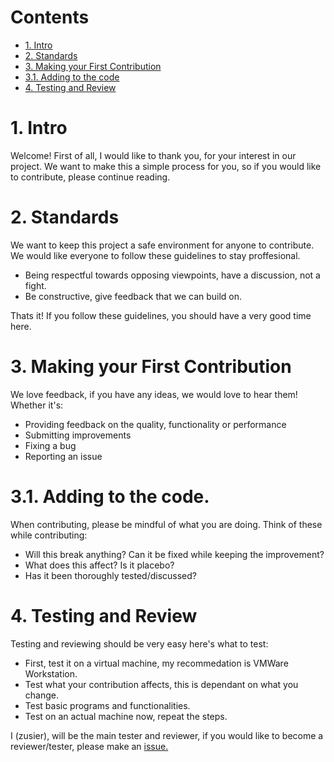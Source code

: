 # Contents

* [1. Intro](#1-intro)
* [2. Standards](#2-Standards)
* [3. Making your First Contribution](#3-Making-your-First-Contribution)
 * [3.1. Adding to the code](#3-1-Adding-to-the-code)
* [4. Testing and Review](#4-Testing-and-review)


# 1. Intro
Welcome! First of all, I would like to thank you, for your interest in our project. We want to make this a simple process for you, so if you would like to contribute, please continue reading.

# 2. Standards
We want to keep this project a safe environment for anyone to contribute. We would like everyone to follow these guidelines to stay proffesional. 

- Being respectful towards opposing viewpoints, have a discussion, not a fight.
- Be constructive, give feedback that we can build on.

Thats it! If you follow these guidelines, you should have a very good time here.

# 3. Making your First Contribution
We love feedback, if you have any ideas, we would love to hear them! Whether it's:
- Providing feedback on the quality, functionality or performance
- Submitting improvements
- Fixing a bug
- Reporting an issue

# 3.1. Adding to the code.
When contributing, please be mindful of what you are doing.
Think of these while contributing:
- Will this break anything? Can it be fixed while keeping the improvement?
- What does this affect? Is it placebo?
- Has it been thoroughly tested/discussed?

# 4. Testing and Review
Testing and reviewing should be very easy here's what to test:
- First, test it on a virtual machine, my recommedation is VMWare Workstation.
- Test what your contribution affects, this is dependant on what you change.
- Test basic programs and functionalities.
- Test on an actual machine now, repeat the steps.

I (zusier), will be the main tester and reviewer, if you would like to become a reviewer/tester, please make an [issue.](https://github.com/Atlas-OS/Atlas/issues/new/)

